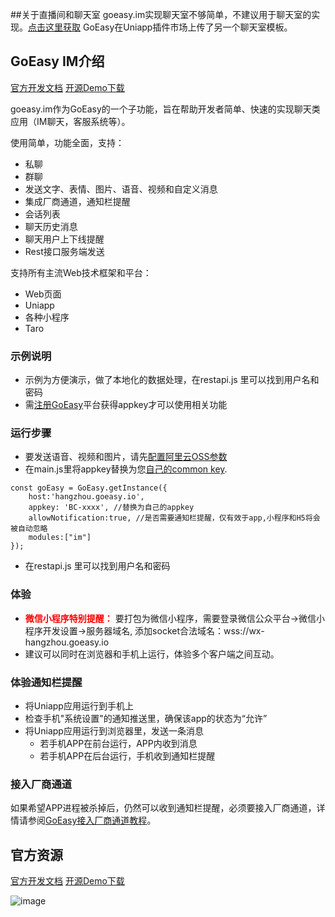 

##关于直播间和聊天室
goeasy.im实现聊天室不够简单，不建议用于聊天室的实现。[点击这里获取](https://gitee.com/goeasy-io/GoEasyDemo-Uniapp-LiveChatRoom) GoEasy在Uniapp插件市场上传了另一个聊天室模板。 


## GoEasy IM介绍

[官方开发文档](https://www.goeasy.io/cn/developers/2.x.html)    [开源Demo下载](https://gitee.com/goeasy-io/GoEasyDemo-Uniapp-IM-Chat)


goeasy.im作为GoEasy的一个子功能，旨在帮助开发者简单、快速的实现聊天类应用（IM聊天，客服系统等）。

使用简单，功能全面，支持：
* 私聊
* 群聊
* 发送文字、表情、图片、语音、视频和自定义消息
* 集成厂商通道，通知栏提醒
* 会话列表
* 聊天历史消息
* 聊天用户上下线提醒
* Rest接口服务端发送


支持所有主流Web技术框架和平台：
* Web页面   
* Uniapp  
* 各种小程序   
* Taro    


### 示例说明
*  示例为方便演示，做了本地化的数据处理，在restapi.js 里可以找到用户名和密码
* 需[注册GoEasy](https://www.goeasy.io/cn/signup.html)平台获得appkey才可以使用相关功能

### 运行步骤
*   要发送语音、视频和图片，请先[配置阿里云OSS参数](https://www.goeasy.io/cn/docs/goeasy-2.x/im/message/media/alioss.html)
*   在main.js里将appkey替换为您[自己的common key](https://www.goeasy.io/cn/docs/goeasy-2.x/common/account/developer-account.html).
```
const goEasy = GoEasy.getInstance({
    host:'hangzhou.goeasy.io',
    appkey: 'BC-xxxx', //替换为自己的appkey
    allowNotification:true, //是否需要通知栏提醒，仅有效于app,小程序和H5将会被自动忽略
    modules:["im"]
});
```
*   在restapi.js 里可以找到用户名和密码

                                	      


### 体验

* <span style="color: red; font-weight: bold"> 微信小程序特别提醒：</span> 要打包为微信小程序，需要登录微信公众平台->微信小程序开发设置->服务器域名,
添加socket合法域名：wss://wx-hangzhou.goeasy.io        
* 建议可以同时在浏览器和手机上运行，体验多个客户端之间互动。

### 体验通知栏提醒
*   将Uniapp应用运行到手机上
*   检查手机"系统设置"的通知推送里，确保该app的状态为“允许”
*   将Uniapp应用运行到浏览器里，发送一条消息
    *   若手机APP在前台运行，APP内收到消息
    *   若手机APP在后台运行，手机收到通知栏提醒

### 接入厂商通道
如果希望APP进程被杀掉后，仍然可以收到通知栏提醒，必须要接入厂商通道，详情请参阅[GoEasy接入厂商通道教程](https://www.goeasy.io/cn/docs/goeasy-2.x/common/notification/notification.html)。





## 官方资源 

[官方开发文档](https://www.goeasy.io/cn/developers/2.x.html)   [开源Demo下载](https://gitee.com/goeasy-io/GoEasyDemo-Uniapp-IM-Chat)


![image](https://gitee.com/goeasy-io/GoEasyDemo-Uniapp-IM-Chat/raw/2.1/static/images/im.gif)



